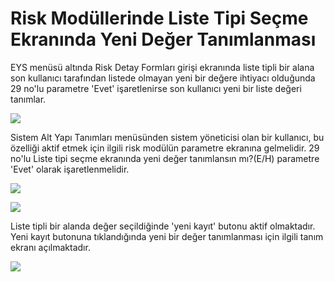 # Risk Modüllerinde Liste Tipi Seçme Ekranında Yeni Değer Tanımlanması

EYS menüsü altında Risk Detay Formları girişi ekranında liste tipli bir alana son kullanıcı tarafından listede olmayan yeni bir değere ihtiyacı olduğunda 29 no'lu parametre 'Evet' işaretlenirse son kullanıcı yeni bir liste değeri tanımlar.

![](https://docsbimser.blob.core.windows.net/imagecontainer/Liste%20Tipli%20Alan-92cdae5c-b31c-434f-9025-b54484c12f02.png)

Sistem Alt Yapı Tanımları menüsünden sistem yöneticisi olan bir kullanıcı, bu özelliği aktif etmek için ilgili risk modülün parametre ekranına gelmelidir. 
29 no'lu Liste tipi seçme ekranında yeni değer tanımlansın mı?(E/H) parametre 'Evet' olarak işaretlenmelidir. 

![](https://docsbimser.blob.core.windows.net/imagecontainer/29%20no'lu%20Parametre-3b9601eb-d582-44dc-82e2-0a3cda0acf7e.png)

![](https://docsbimser.blob.core.windows.net/imagecontainer/Parametre%20Aktif%20Edildiğinde-c15b1327-4af8-4f98-8ec3-cfbc5795bc85.png)

Liste tipli bir alanda değer seçildiğinde 'yeni kayıt' butonu aktif olmaktadır. 
Yeni kayıt butonuna tıklandığında yeni bir değer tanımlanması için ilgili tanım ekranı açılmaktadır. 

![](https://docsbimser.blob.core.windows.net/imagecontainer/Yeni%20Bir%20Tanım%20Oluşturma-83e6f58d-41fe-42b5-8b19-163e6241aff7.png)

